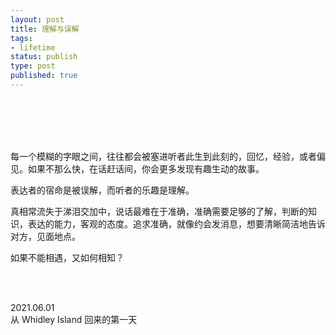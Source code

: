 ```yaml
--- 
layout: post
title: 理解与误解
tags: 
- lifetime
status: publish
type: post
published: true
---
```



<br>
<br>


<br>
<br>

每一个模糊的字眼之间，往往都会被塞进听者此生到此刻的，回忆，经验，或者偏见。如果不那么快，在话赶话间，你会更多发现有趣生动的故事。

表达者的宿命是被误解，而听者的乐趣是理解。

真相常流失于涕泪交加中，说话最难在于准确，准确需要足够的了解，判断的知识，表达的能力，客观的态度。追求准确，就像约会发消息，想要清晰简洁地告诉对方，见面地点。

如果不能相遇，又如何相知？

<br>
<br>

2021.06.01 <br>
从  Whidley Island 回来的第一天 <br>
 <br>





